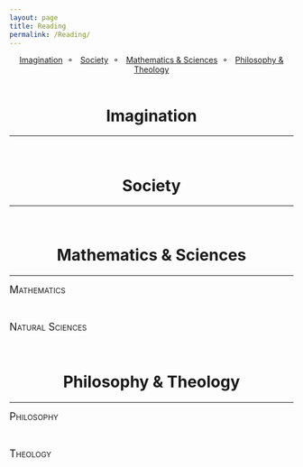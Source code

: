 ```yaml
---
layout: page
title: Reading
permalink: /Reading/
---
```



<style>
div {
    text-align: justify;
    text-justify: inter-word;
}
</style>

<center><large><a href="#imagination">Imagination</a>&nbsp;&nbsp;&#9900;&nbsp;&nbsp;
<a href="#society">Society</a>&nbsp;&nbsp;&#9900;&nbsp;&nbsp;
<a href="#math">Mathematics & Sciences</a>&nbsp;&nbsp;&#9900;&nbsp;&nbsp;
<a href="#philosophy">Philosophy & Theology</a></large></center>

<br>

# <center>Imagination<a name="imagination"></a></center>
***


<br>

# <center>Society<a name="society"></a></center>
***


<br>

# <center>Mathematics & Sciences<a name="math"></a></center>
***
<font size="4" style="font-variant: small-caps">Mathematics</font>

<br>


<font size="4" style="font-variant: small-caps">Natural Sciences</font>

<br>



# <center>Philosophy & Theology<a name="philosophy"></a></center>
***
<font size="4" style="font-variant: small-caps">Philosophy</font>

<br>

<font size="4" style="font-variant: small-caps">Theology</font>

<br>
